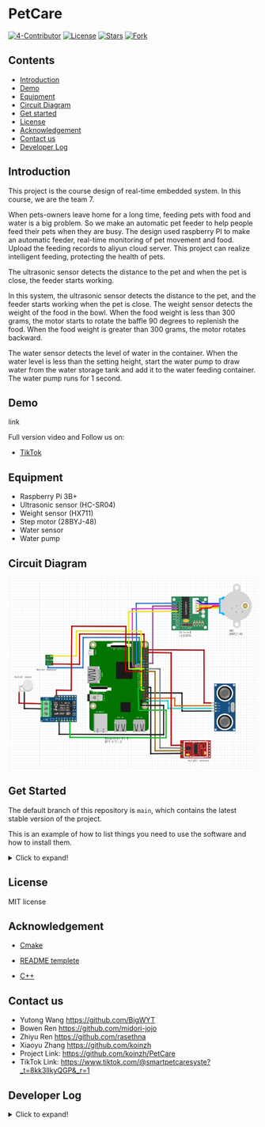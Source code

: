 
# PetCare

[![4-Contributor](https://img.shields.io/badge/Contributors%20-4-brightgreen.svg?style=flat-square)](https://github.com/koinzh/PetCare/graphs/contributors)     [![License](https://img.shields.io/badge/License%20-MIT-red.svg?style=flat-square)](https://github.com/koinzh/PetCare/blob/main/LICENSE) 
[![Stars](https://img.shields.io/badge/Stars%20-0-yellow.svg?style=flat-square)](https://github.com/koinzh/PetCare/stargazers) 
[![Fork](https://img.shields.io/badge/Fork%20-0-blue.svg?style=flat-square)](https://github.com/koinzh/PetCare/forks)


## Contents
- [Introduction](#introduction)
- [Demo](#demo)
- [Equipment](#equipment)
- [Circuit Diagram](#circuit-diagram)
- [Get started](#get-started)
- [License](#license)
- [Acknowledgement](#acknowledgement)
- [Contact us](#contact-us)
- [Developer Log](#developer-log)


## Introduction
This project is the course design of real-time embedded system. In this course, we are the team 7. 

When pets-owners leave home for a long time, feeding pets with food and water is a big problem. So we make an automatic pet feeder to help people feed their pets when they are busy. The design used raspberry PI to make an automatic feeder, real-time monitoring of pet movement and food. Upload the feeding records to aliyun cloud server. This project can realize intelligent feeding, protecting the health of pets.

The ultrasonic sensor detects the distance to the pet and when the pet is close, the feeder starts working.

In this system, the ultrasonic sensor detects the distance to the pet, and the feeder starts working when the pet is close. The weight sensor detects the weight of the food in the bowl. When the food weight is less than 300 grams, the motor starts to rotate the baffle 90 degrees to replenish the food. When the food weight is greater than 300 grams, the motor rotates backward. 

The water sensor detects the level of water in the container. When the water level is less than the setting height, start the water pump to draw water from the water storage tank and add it to the water feeding container. The water pump runs for 1 second. 


## Demo
link

Full version video and Follow us on: 
* [TikTok](https://www.tiktok.com/@smartpetcaresyste?_t=8kk3llkyQGP&_r=1)


## Equipment
* Raspberry Pi 3B+ 
* Ultrasonic sensor (HC-SR04)
* Weight sensor (HX711)
* Step motor (28BYJ-48)
* Water sensor
* Water pump


## Circuit Diagram
![circuit diagram](docs/circuit-diagram.png)


## Get Started
The default branch of this repository is `main`, which contains the latest stable version of the project. 

This is an example of how to list things you need to use the software and how to install them. 

<details>
  <summary>Click to expand!</summary>
  
  * Git
    ```sh
    sudo apt-get update && upgrade
    ```  
    ```
    sudo apt-get install git-core
    ```
    
  * Cmake
    ```sh
    sudo apt-get install cmake 
    ```

  * pigpio
    ```sh
    git clone https://github.com/joan2937/pigpio
    ```
    ```
    cd pigpio
    ```
    ```
    sudo apt update
    sudo apt full-upgrade
    ```
    ```
    make
    sudo make install
    ```
    ```
    sudo pigpiod
    ```

    
  * Clone the project
    ```sh
    git clone https://github.com/koinzh/PetCare.git
    ```
  * Navigate to the project folder
    ```sh
    cd PetCare/codes/src
    ```
    ```
    mkdir build
    ```
    ```
    cd build
    ```
  
  * Link the required files and libraries using CMake
    ```sh
    cmake ..
    ```
  
  * Build the CMake project
    ```sh
    make
    ```

  * Run application
    ```sh
    ./PetCare
    ```
</details>


## License
MIT license


## Acknowledgement
* [Cmake](https://cmake.org/cmake/help/latest/guide/tutorial/index.html#a-basic-starting-point-step-1)

* [README templete](https://github.com/othneildrew/Best-README-Template)

* [C++](https://www.learncpp.com/)


## Contact us 
* Yutong Wang https://github.com/BigWYT
* Bowen Ren https://github.com/midori-jojo
* Zhiyu Ren https://github.com/rasethna
* Xiaoyu Zhang https://github.com/koinzh
* Project Link: https://github.com/koinzh/PetCare
* TikTok Link: https://www.tiktok.com/@smartpetcaresyste?_t=8kk3llkyQGP&_r=1


## Developer Log

<details>
  <summary>Click to expand!</summary>

  * Date: 2024-03-05

    Creat petCare repository. Updated readme file and license in main branch. Creat develop branch.

  * Date: 2024-03-06

    Upload code of weight sensor in develop branch.

  * Date: 2024-03-07

    Updated cmake file. Upload code of ultrasonic sensor and motor.

  * Date: 2024-03-12

    Change wring to pigpio of motor and ultrasonic sensor.

  * Date: 2024-03-17

    Updated code of weight sensor.

  * Date: 2024-03-19

    Set aliyun cloud server.

  * Date: 2024-04-09

    Updated code of sensor test (thread, callback, io).

  * Date: 2024-04-10

    Updated readme file (introduction, equipment, object).

  * Date: 2024-04-12

    Merge branch newlib to branch develop.

  * Date: 2024-04-13

    Debug test code for weight sensor.

</details>